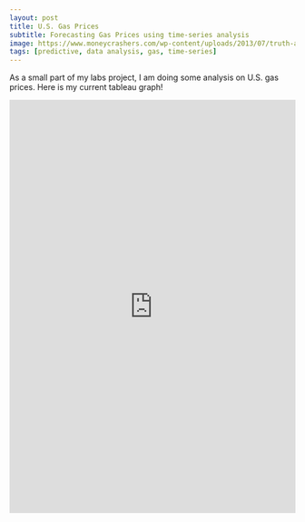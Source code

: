 ```yaml
---
layout: post
title: U.S. Gas Prices
subtitle: Forecasting Gas Prices using time-series analysis
image: https://www.moneycrashers.com/wp-content/uploads/2013/07/truth-about-gas-prices-1068x713.jpg
tags: [predictive, data analysis, gas, time-series]
---
```


As a small part of my labs project, I am doing some analysis on U.S. gas prices. Here is my current tableau graph!

<center><iframe src="https://public.tableau.com/views/USGasprices/Dashboard1?:showVizHome=no&:embed=true" width="100%" height="727" frameborder="0"></iframe></center>

